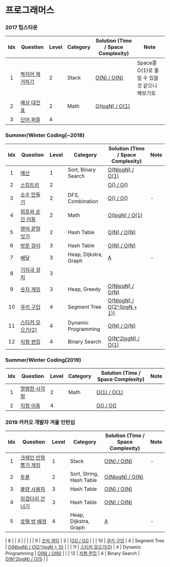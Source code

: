 # 프로그래머스
### 2017 팁스타운
| Idx  | Question                                                                | Level | Category | Solution (Time / Space Complexity)                                                                                       | Note |
| :--: | ----------------------------------------------------------------------- | ----- | -------- | ------------------------------------------------------------------------------------------------------------------------ | ---- |
|  1   | [짝지어 제거하기](https://programmers.co.kr/learn/courses/30/lessons/12973) | 2     | Stack    | [O(N) / O(N)](https://github.com/SubAkBa/Algorithm_Solution/blob/master/Programmers/Solution_pairemove.java)             | Space를 O(1)로 줄일 수 있을 것 같으니 해보기로 |
|  2   | [예상 대진표](https://programmers.co.kr/learn/courses/30/lessons/12985)    | 2     | Math     | [O(logN) / O(1)](https://github.com/SubAkBa/Algorithm_Solution/blob/master/Programmers/Solution_expectedmatchtable.java) | |
|  3   | [단어 퍼즐](https://programmers.co.kr/learn/courses/30/lessons/12983)     | 4     | | | |

### Summer/Winter Coding(~2018)
| Idx  | Question                                                                  | Level | Category               | Solution (Time / Space Complexity)                                                                                         | Note |
| :--: | ------------------------------------------------------------------------- | ----- | ---------------------- | -------------------------------------------------------------------------------------------------------------------------- | ---- |
|  1   | [예산](https://programmers.co.kr/learn/courses/30/lessons/12982)           | 1     | Sort, Binary Search    | [O(NlogN) / O(1)](https://github.com/SubAkBa/Algorithm_Solution/blob/master/Programmers/Solution_budget.java)              | |
|  2   | [스킬트리](https://programmers.co.kr/learn/courses/30/lessons/49993)        | 2     |                         | [O() / O()](https://github.com/SubAkBa/Algorithm_Solution/blob/master/Programmers/Solution_skillstreat.java)              | |
|  3   | [소수 만들기](https://programmers.co.kr/learn/courses/30/lessons/12977)      | 2     | DFS, Combination       | [O() / O()]() | -    |
|  4   | [점프와 순간 이동](https://programmers.co.kr/learn/courses/30/lessons/12980)  | 2     | Math                   | [O(logN) / O(1)](https://github.com/SubAkBa/Algorithm_Solution/blob/master/Programmers/Solution_jumpandteleport.java)      | |
|  5   | [영어 끝말잇기](https://programmers.co.kr/learn/courses/30/lessons/12981)    | 2     | Hash Table             | [O(N) / O(N)](https://github.com/SubAkBa/Algorithm_Solution/blob/master/Programmers/Solution_englishwordchain.java)         | |
|  6   | [방문 길이](https://programmers.co.kr/learn/courses/30/lessons/49994)       | 3     | Hash Table             | [O(N) / O(N)](https://github.com/SubAkBa/Algorithm_Solution/blob/master/Programmers/Solution_visitlength.java)              | |
|  7   | [배달](https://programmers.co.kr/learn/courses/30/lessons/12978)           | 3     | Heap, Dijkstra, Graph  | [A](./hash_table/Minimum_Window_Substring.py)                | -    |
|  8   | [기지국 설치](https://programmers.co.kr/learn/courses/30/lessons/12979)      | 3     | | | |
|  9   | [숫자 게임](https://programmers.co.kr/learn/courses/30/lessons/12987)       | 3     | Heap, Greedy           |[O(NlogN) / O(N)]()                            | |
|  10  | [쿠키 구입](https://programmers.co.kr/learn/courses/30/lessons/49995)       | 4     | Segment Tree           | [O(NlogN) / O(2^(logN + 1))](https://github.com/SubAkBa/Algorithm_Solution/blob/master/Programmers/Solution_buycookie.java) | |
|  11  | [스티커 모으기(2)](https://programmers.co.kr/learn/courses/30/lessons/12971) | 4     | Dynamic Programming    | [O(N) / O(N)](https://github.com/SubAkBa/Algorithm_Solution/blob/master/Programmers/Solution_collectsticker2.java)          | |
|  12  | [지형 편집](https://programmers.co.kr/learn/courses/30/lessons/12984)       | 4     | Binary Search          | [O(N^2logN) / O(1)](https://github.com/SubAkBa/Algorithm_Solution/blob/master/Programmers/Solution_terrainedit.java)        | |

### Summer/Winter Coding(2019)
| Idx  | Question                                                                | Level | Category | Solution (Time / Space Complexity)                                                                                       | Note |
| :--: | ----------------------------------------------------------------------- | ----- | -------- | ------------------------------------------------------------------------------------------------------------------------ | ---- |
|  1   | [멀쩡한 사각형](https://programmers.co.kr/learn/courses/30/lessons/62048)   | 2     | Math    | [O(1) / O(1)]()              | |
|  2   | [지형 이동](https://programmers.co.kr/learn/courses/30/lessons/62050)      | 4     |          | [O() / O()](https://github.com/SubAkBa/Algorithm_Solution/blob/master/Programmers/Solution_skillstreat.java)              | |

### 2019 카카오 개발자 겨울 인턴십
| Idx  | Question                                                                    | Level | Category                 | Solution (Time / Space Complexity)                                                                                       | Note |
| :--: | --------------------------------------------------------------------------- | ----- | ------------------------ | ------------------------------------------------------------------------------------------------------------------------ | ---- |
|  1   | [크레인 인형뽑기 게임](https://programmers.co.kr/learn/courses/30/lessons/64061) | 1     | Stack                    | [O(N) / O(N)](https://github.com/SubAkBa/Algorithm_Solution/blob/master/Programmers/Solution_cranemachinegame.java)      | -    |
|  2   | [투플](https://programmers.co.kr/learn/courses/30/lessons/64065)             | 2     | Sort, String, Hash Table | [O(NlogN) / O(N)](https://github.com/SubAkBa/Algorithm_Solution/blob/master/Programmers/Solution_tuple.java)      | |
|  3   | [불량 사용자](https://programmers.co.kr/learn/courses/30/lessons/64064)        | 3     | Hash Table             | [O(N) / O(N)](https://github.com/SubAkBa/Algorithm_Solution/blob/master/Programmers/Solution_baduser.java)         | |
|  4   | [징검다리 건너기](https://programmers.co.kr/learn/courses/30/lessons/64062)     | 3     | Hash Table             | [O(N) / O(N)](https://github.com/SubAkBa/Algorithm_Solution/blob/master/Programmers/Solution_visitlength.java)              | |
|  5   | [호텔 방 배정](https://programmers.co.kr/learn/courses/30/lessons/64063)       | 4     | Heap, Dijkstra, Graph  | [A](./hash_table/Minimum_Window_Substring.py)                | -    |



|  8   | []()      | 3     | | | |
|  9   | [숫자 게임](https://programmers.co.kr/learn/courses/30/lessons/12987)       | 3     | |[O() / O()]() | |
|  10  | [쿠키 구입](https://programmers.co.kr/learn/courses/30/lessons/49995)       | 4     | Segment Tree           | [O(NlogN) / O(2^(logN + 1))](https://github.com/SubAkBa/Algorithm_Solution/blob/master/Programmers/Solution_buycookie.java) | |
|  11  | [스티커 모으기(2)](https://programmers.co.kr/learn/courses/30/lessons/12971) | 4     | Dynamic Programming    | [O(N) / O(N)](https://github.com/SubAkBa/Algorithm_Solution/blob/master/Programmers/Solution_collectsticker2.java)          | |
|  12  | [지형 편집](https://programmers.co.kr/learn/courses/30/lessons/12984)       | 4     | Binary Search          | [O(N^2logN) / O(1)](https://github.com/SubAkBa/Algorithm_Solution/blob/master/Programmers/Solution_terrainedit.java)        | |
